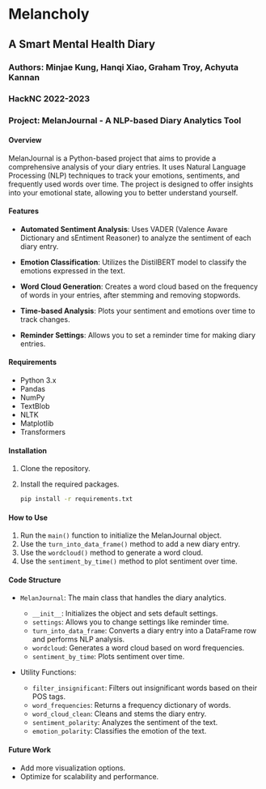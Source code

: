 # Melancholy
## A Smart Mental Health Diary
### Authors: Minjae Kung, Hanqi Xiao, Graham Troy, Achyuta Kannan
### HackNC 2022-2023

### Project: MelanJournal - A NLP-based Diary Analytics Tool

#### Overview

MelanJournal is a Python-based project that aims to provide a comprehensive analysis of your diary entries. It uses Natural Language Processing (NLP) techniques to track your emotions, sentiments, and frequently used words over time. The project is designed to offer insights into your emotional state, allowing you to better understand yourself.

#### Features

- **Automated Sentiment Analysis**: Uses VADER (Valence Aware Dictionary and sEntiment Reasoner) to analyze the sentiment of each diary entry.
  
- **Emotion Classification**: Utilizes the DistilBERT model to classify the emotions expressed in the text.

- **Word Cloud Generation**: Creates a word cloud based on the frequency of words in your entries, after stemming and removing stopwords.

- **Time-based Analysis**: Plots your sentiment and emotions over time to track changes.

- **Reminder Settings**: Allows you to set a reminder time for making diary entries.

#### Requirements

- Python 3.x
- Pandas
- NumPy
- TextBlob
- NLTK
- Matplotlib
- Transformers

#### Installation

1. Clone the repository.
2. Install the required packages.

    ```bash
    pip install -r requirements.txt
    ```

#### How to Use

1. Run the `main()` function to initialize the MelanJournal object.
2. Use the `turn_into_data_frame()` method to add a new diary entry.
3. Use the `wordcloud()` method to generate a word cloud.
4. Use the `sentiment_by_time()` method to plot sentiment over time.

#### Code Structure

- `MelanJournal`: The main class that handles the diary analytics.
  - `__init__`: Initializes the object and sets default settings.
  - `settings`: Allows you to change settings like reminder time.
  - `turn_into_data_frame`: Converts a diary entry into a DataFrame row and performs NLP analysis.
  - `wordcloud`: Generates a word cloud based on word frequencies.
  - `sentiment_by_time`: Plots sentiment over time.

- Utility Functions:
  - `filter_insignificant`: Filters out insignificant words based on their POS tags.
  - `word_frequencies`: Returns a frequency dictionary of words.
  - `word_cloud_clean`: Cleans and stems the diary entry.
  - `sentiment_polarity`: Analyzes the sentiment of the text.
  - `emotion_polarity`: Classifies the emotion of the text.

#### Future Work

- Add more visualization options.
- Optimize for scalability and performance.
